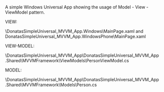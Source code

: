 A simple Windows Universal App showing the usage of Model - View - ViewModel pattern. 

VIEW: 

\DonatasSimpleUniversal_MVVM_App.Windows\MainPage.xaml 
and
DonatasSimpleUniversal_MVVM_App.WindowsPhone\MainPage.xaml

VIEW-MODEL:

\DonatasSimpleUniversal_MVVM_App\DonatasSimpleUniversal_MVVM_App.Shared\MVVMFramework\ViewModels\PersonViewModel.cs

MODEL:

\DonatasSimpleUniversal_MVVM_App\DonatasSimpleUniversal_MVVM_App.Shared\MVVMFramework\Models\Person.cs
